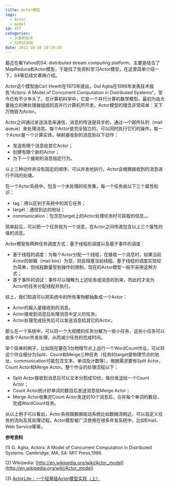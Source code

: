 ```yaml
---
title: Actor模型
tags:
  - Actor
  - model
id: 477
categories:
  - 计算机技术
  - 分布式系统
date: 2011-10-30 20:19:45
---
```


最近在看Yahoo的S4: distributed stream computing platform，主要是结合了MapReduce和Actor模型，于是找了些资料学习Actor模型，在这里简单介绍一下，S4等后续文章再介绍。

Actor这个模型由Carl Hewitt在1973年提出，Gul Agha在1986年发表技术报告“Actors: A Model of Concurrent Computation in Distributed Systems”，至今已有不少年头了。在计算机科学中，它是一个并行计算的数学模型，最初为由大量独立的微处理器组成的高并行计算机所开发，Actor模型的理念非常简单：天下万物皆为Actor。

Actor之间通过发送消息来通信，消息的传送是异步的，通过一个邮件队列（mail queue）来处理消息。每个Actor是完全独立的，可以同时执行它们的操作。每一个Actor是一个计算实体，映射接收到的消息到以下动作：

*   发送有限个消息给其它Actor；
*   创建有限个新的Actor；
*   为下一个接收的消息指定行为。
<!--more-->

以上三种动作并没有固定的顺序，可以并发地执行。Actor会根据接收到的消息进行不同的处理。

在一个Actor系统中，包含一个未处理的任务集，每一个任务由以下三个属性标识：

*   tag：用以区别于系统中的其它任务；
*   target：通信到达的地址；
*   communication：包含在target上的Actor处理任务时可获取的信息，。

简单起见，可以把一个任务视为一个消息，在Actor之间传递包含以上三个属性的值的消息。

Actor模型有两种任务调度方式：基于线程的调度以及基于事件的调度：

*   基于线程的调度：为每个Actor分配一个线程，在接收一个消息时，如果当前Actor的邮箱（mail box）为空，则会阻塞当前线程。基于线程的调度实现较为简单，但线程数量受到操作的限制，现在的Actor模型一般不采用这种方式；
*   基于事件的调试：事件可以理解为上述任务或消息的到来，而此时才会为Actor的任务分配线程并执行。

综上，我们知道可以把系统中的所有事物都抽象成一个Actor：

*   Actor的输入是接收到的消息。
*   Actor接收到消息后处理消息中定义的任务。
*   Actor处理完成任务后可以发送消息给其它的Actor。

那么在一个系统中，可以将一个大规模的任务分解为一些小任务，这些小任务可以由多个Actor并发处理，从而减少任务的完成时间。

举个简单的例子，比如现在要在3台物理节点上运行一个WordCount作业，可以将这个作业细分为Split、Count和Merge三种任务（任务的target是物理节点的地址，communication可能包含文本、单词及计数等），根据需求要有Split Actor、Count Actor和Merge Actor。整个作业的处理流程以下：

*   Split Actor接收到消息后可以文本分割成10份，每份发送给一个Count Actor；
*   Count Actor统计好单词的数目后发送消息给Merge Actor；
*   Merge Actor收集完Count Actor发送的10个消息后，合并每个单词的数目，完成WordCount任务。

从以上例子可以看出，Actor系统跟数据驱动系统比如数据流相近，可以自定义任务的流向及其处理过程。Actor模型被广泛使用在很多并发系统中，比如Email、Web Service等等。

**参考资料**

(1) G. Agha, Actors: A Model of Concurrent Computation in Distributed Systems. Cambridge, MA, SA: MIT Press,1986.

(2) Wikipedia: [http://en.wikipedia.org/wiki/Actor_model](http://en.wikipedia.org/wiki/Actor_model)

(3) [ActorLite：一个轻量级Actor模型实现（上）](http://blog.zhaojie.me/2009/05/a-simple-actor-model-implementation.html)
